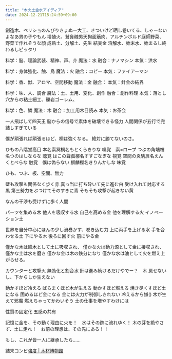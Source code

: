 ```yaml
---
title: "木火土金水アイディア"
date: 2024-12-21T15:24:59+09:00
---
```

創造木、ベリショのんびりきょぬー大工、きついけど晒し巻いてる、しゃーないよなあ男の子やもん
増殖火、鷲鼻醜男天狗面筋肉、アルチンボルド庭師野菜、野菜で作れそうな顔
成熟土、分解土、先生
結実金
溶解水、始末水、始まるし終わるしピッタリ

科学：脳、理論武装、精神、声、介
魔法：水
融合：ナノマシン
本気：洪水

科学：身体強化、触、鳥
魔法：火
融合：コピー
本気：ファイアーマン

科学：香、獣、アロマ、空間移動
魔法：金
融合：
本気：針金の結界

科学：味、人、調合
魔法：土、土用、変化、創作
融合：創作料理
本気：落とし穴からの粘土細工、礫岩ゴーレム、

科学：色、鱗
魔法：木
融合：加工用木目読み
本気：お茶会

一人飛ばして四天王
脳からの信号で素体を破壊できる怪力
人間関係が五行で完結しすぎている

僕が頑張れば頑張るほど、桐は強くなる。
絶対に勝てないのさ。

ひもの八階堂高目
本名索冥桐名もとくらきりな
嗅覚　索=ロープ
つぶの角端楢名つのはしならな
聴覚
はこの聳孤梛名すすごなぎな
視覚
空間の炎駒扉名えんくとべらな
触覚　僕は偽らない
麒麟樫名きりんかしな
味覚

ひも、つぶ、板、空間、無力

壁も攻撃も関係なく歩く赤
真っ当に打ち砕いて先に進む白
受け入れて対応する黒
第三勢力をぶつけてそのすきに青
そもそも攻撃が起きない黄

なんの干渉も受けずに歩く人間

パーツを集める木
他人を吸収する水
自己を高める金
他を理解する火
イノベーション土

世界を自分中心にほんの少し渦巻かす、巻き込む力
上に両手を上げる水
手を合わせる土
下にやる木
後ろに回す火
前にやる金

僅かな木は雑木として土に吸収され、
僅かな火は動力源として金に接収され、
僅かな土は水を磨き
僅かな金は木の鉄分になり
僅かな水は油として火を燃え上がらせる。

カウンターと攻撃火
無効化と割合水
針は進み続けるだけやでー？　木
戻せないし、下からしか生えない

動かすほど冷える
ばらまくほど木が生える
動かすほど燃える
焼き尽くすほど土になる
固めるほど金になる
金には火力が制御しきれない
冷えるから嫌()
木が生えて邪魔
燃えちゃってかわいそう
土の仕事を増やすわけには


性質の固定化
五感の共有

記憶に金を、その動く理由に火を！　水はその跡に流れゆく！
木の芽を絶やさず、土に走れ！　お前の理想は、その先にある！！

もし、これが皆一人に継承したら……

結末コンビ[強度 \| 木材博物館](https://wood-museum.net/sp/hardness.php)

